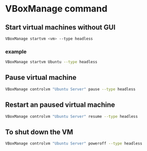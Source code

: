 # VBoxManage command

## Start virtual machines without GUI

```bash
VBoxManage startvm <vm> --type headless
```

### example

```bash
VBoxManage startvm Ubuntu --type headless
```

## Pause virtual machine

```bash
VBoxManage controlvm "Ubuntu Server" pause --type headless
```

## Restart an paused virtual machine

```bash
VBoxManage controlvm "Ubuntu Server" resume --type headless
```

## To shut down the VM

```bash
VBoxManage controlvm "Ubuntu Server" poweroff --type headless
```